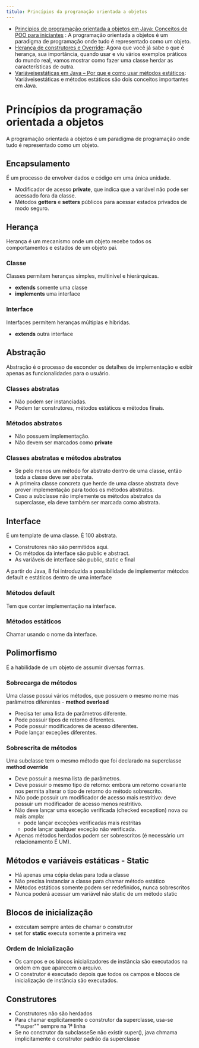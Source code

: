 ```yaml
---
titulo: Princípios da programação orientada a objetos
---
```

- [Princípios de programação orientada a objetos em Java: Conceitos de POO para iniciantes](https://www.freecodecamp.org/portuguese/news/principios-de-programacao-orientada-a-objetos-em-java-conceitos-de-poo-para-iniciantes/) : A programação orientada a objetos é um paradigma de programação onde tudo é representado como um objeto.
- [Herança de construtores e Override](https://www.javaprogressivo.net/2012/10/heranca-de-construtores-e-override.html): Agora que você já sabe o que é herança, sua importância, quando usar e viu vários exemplos práticos do mundo real, vamos mostrar como fazer uma classe herdar as características de outra.
- [Variáveis ​​estáticas em Java – Por que e como usar métodos estáticos](https://www.dio.me/articles/variaveis-estaticas-em-java-por-que-e-como-usar-metodos-estaticos): Variáveis ​​estáticas e métodos estáticos são dois conceitos importantes em Java.

# Princípios da programação orientada a objetos

A programação orientada a objetos é um paradigma de programação onde tudo é representado como um objeto.

## Encapsulamento

É um processo de envolver dados e código em uma única unidade.

- Modificador de acesso **private**, que indica que a variável não pode ser acessado fora da classe.
- Métodos **getters** e **setters** públicos para acessar estados privados de modo seguro.

## Herança

Herança é um mecanismo onde um objeto recebe todos os comportamentos e estados de um objeto pai.

### Classe

Classes permitem heranças simples, multinível e hierárquicas. 

- **extends** somente uma classe
- **implements** uma interface

### Interface

Interfaces permitem heranças múltiplas e híbridas.

- **extends** outra interface

## Abstração

Abstração é o processo de esconder os detalhes de implementação e exibir apenas as funcionalidades para o usuário.

### Classes abstratas

- Não podem ser instanciadas.
- Podem ter construtores, métodos estáticos e métodos finais.

### Métodos abstratos

- Não possuem implementação.
- Não devem ser marcados como **private**

### Classes abstratas e métodos abstratos

- Se pelo menos um método for abstrato dentro de uma classe, então toda a classe deve ser abstrata.
- A primeira classe concreta que herde de uma classe abstrata deve prover implementação para todos os métodos abstratos.
- Caso a subclasse não implemente os métodos abstratos da superclasse, ela deve também ser marcada como abstrata.

## Interface

É um template de uma classe. É 100 abstrata. 

- Construtores não são permitidos aqui.
- Os métodos da interface são public e abstract.
- As variáveis de interface são public, static e final

A partir do Java, 8 foi introduzida a possibilidade de implementar métodos default e estáticos dentro de uma interface

### Métodos default

Tem que conter implementação na interface.

### Métodos estáticos

Chamar usando o nome da interface.

## Polimorfismo

É  a habilidade de um objeto de assumir diversas formas.

### Sobrecarga de métodos

Uma classe possui vários métodos, que possuem o mesmo nome mas parâmetros diferentes - **method overload**

- Precisa ter uma lista de parâmetros diferente.
- Pode possuir tipos de retorno diferentes.
- Pode possuir modificadores de acesso diferentes.
- Pode lançar exceções diferentes.

### Sobrescrita de métodos

Uma subclasse tem o mesmo método que foi declarado na superclasse **method override**

- Deve possuir a mesma lista de parâmetros.
- Deve possuir o mesmo tipo de retorno: embora um retorno covariante nos permita alterar o tipo de retorno do método sobrescrito.
- Não pode possuir um modificador de acesso mais restritivo: deve possuir um modificador de acesso menos restritivo.
- Não deve lançar uma exceção verificada (checked exception) nova ou mais ampla:
  - pode lançar exceções verificadas mais restritas
  - pode lançar qualquer exceção não verificada.
- Apenas métodos herdados podem ser sobrescritos (é necessário um relacionamento É UM).

## Métodos e variáveis estáticas - Static

- Há apenas uma cópia delas para toda a classe
- Não precisa instanciar a classe para chamar método estático
- Métodos estáticos somente podem ser redefinidos, nunca sobrescritos
- Nunca poderá acessar um variável não static de um método static

## Blocos de inicialização

- executam sempre antes de chamar o construtor
- set for **static** executa somente a primeira vez

### Ordem de Inicialização

- Os campos e os blocos inicializadores de instância são executados na ordem em que aparecem o arquivo.
- O construtor é executado depois que todos os campos e blocos de inicialização de instância são executados.

## Construtores

- Construtores não são herdados
- Para chamar explícitamente o construtor da superclasse, usa-se **super"" sempre na 1ª linha
- Se no construtor da subclasseSe não existir super(), java chmama implicitamente o construtor padrão da superclasse
